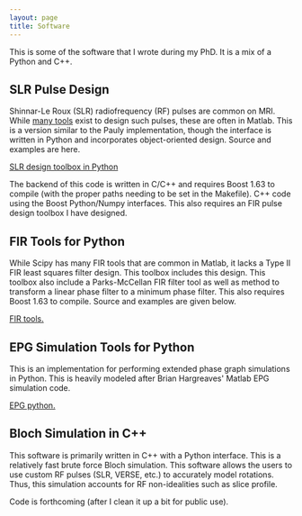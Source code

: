 ```yaml
---
layout: page
title: Software	
---
```


This is some of the software that I wrote during my PhD.  It is a mix of a Python and C++.

## SLR Pulse Design

Shinnar-Le Roux (SLR) radiofrequency (RF) pulses are common on MRI.  While [many tools](http://rsl.stanford.edu/research/software.html) exist to design such pulses, these are often in Matlab.  This is a version similar to the Pauly implementation, though the interface is written in Python and incorporates object-oriented design.  Source and examples are here.

[SLR design toolbox in Python](https://github.com/ekgibbons/slr)

The backend of this code is written in C/C++ and requires Boost 1.63 to compile (with the proper paths needing to be set in the Makefile).  C++ code using the Boost Python/Numpy interfaces.  This also requires an FIR pulse design toolbox I have designed.

## FIR Tools for Python

While Scipy has many FIR tools that are common in Matlab, it lacks a Type II FIR least squares filter design.  This toolbox includes this design.  This toolbox also include a Parks-McCellan FIR filter tool as well as method to transform a linear phase filter to a minimum phase filter.  This also requires Boost 1.63 to compile.  Source and examples are given below.

[FIR tools.](https://github.com/ekgibbons/fir)

## EPG Simulation Tools for Python

This is an implementation for performing extended phase graph simulations in Python.  This is heavily modeled after Brian Hargreaves' Matlab EPG simulation code.

[EPG python.](https://github.com/ekgibbons/epg-python)

## Bloch Simulation in C++

This software is primarily written in C++ with a Python interface.  This is a relatively fast brute force Bloch simulation.  This software allows the users to use custom RF pulses (SLR, VERSE, etc.) to accurately model rotations.  Thus, this simulation accounts for RF non-idealities such as slice profile.

Code is forthcoming (after I clean it up a bit for public use).
